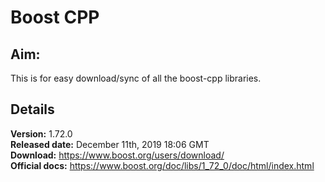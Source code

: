 # Boost CPP
## Aim: 
This is for easy download/sync of all the boost-cpp libraries.

## Details
**Version:** 1.72.0 <br/>
**Released date:** December 11th, 2019 18:06 GMT <br/>
**Download:** https://www.boost.org/users/download/ <br/>
**Official docs:** https://www.boost.org/doc/libs/1_72_0/doc/html/index.html